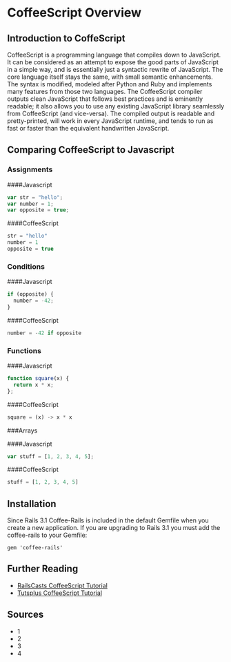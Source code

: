 # CoffeeScript Overview

## Introduction to CoffeScript
CoffeeScript is a programming language that compiles down to JavaScript. It can be considered as an attempt to expose the good parts of JavaScript in a simple way,
and is essentially just a syntactic rewrite of JavaScript. The core language itself stays the same, with small semantic enhancements. The syntax is modified, modeled after
Python and Ruby and implements many features from those two languages. The CoffeeScript compiler outputs clean JavaScript that follows best practices and is eminently readable; it also allows you to use any existing JavaScript library seamlessly from CoffeeScript (and vice-versa).
The compiled output is readable and pretty-printed, will work in every JavaScript runtime, and tends to run as fast or faster than the equivalent handwritten JavaScript.

## Comparing CoffeeScript to Javascript
### Assignments

####Javascript
```javascript
var str = "hello";
var number = 1; 
var opposite = true;
```
####CoffeeScript
```javascript
str = "hello"
number = 1 
opposite = true
```
### Conditions

####Javascript
```javascript
if (opposite) { 
  number = -42; 
} 
```
####CoffeeScript
```javascript
number = -42 if opposite
```
### Functions

####Javascript
```javascript
function square(x) { 
  return x * x; 
}; 
```
####CoffeeScript
```javascript
square = (x) -> x * x
```
###Arrays

####Javascript
```javascript
var stuff = [1, 2, 3, 4, 5];
```
####CoffeeScript
```javascript
stuff = [1, 2, 3, 4, 5]
```
## Installation

Since Rails 3.1 Coffee-Rails is included in the default Gemfile when you create a new application. If you are upgrading to Rails 3.1 you must add the coffee-rails to your Gemfile:

    gem 'coffee-rails'

## Further Reading

* [RailsCasts CoffeeScript Tutorial](http://railscasts.com/episodes/267-coffeescript-basics)
* [Tutsplus CoffeeScript Tutorial](http://code.tutsplus.com/tutorials/rocking-out-with-coffeescript--net-17027)

## Sources

* 1
* 2
* 3
* 4
